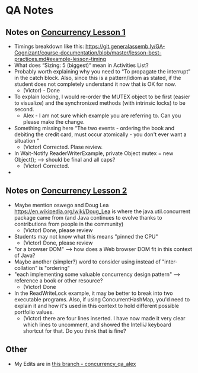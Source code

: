 # QA Notes

## Notes on [Concurrency Lesson 1](concurrency1.md)

- Timings breakdown like this: https://git.generalassemb.ly/GA-Cognizant/course-documentation/blob/master/lesson-best-practices.md#example-lesson-timing
- What does “Sizing: 5 (biggest)“ mean in Activities List?
- Probably worth explaining why you need to “To propagate the interrupt” in the catch block. Also, since this is a pattern/idiom as stated, if the student does not completely understand it now that is OK for now.
    - (Victor) - Done
- To explain locking, I would re-order the MUTEX object to be first (easier to visualize) and the synchronized methods (with intrinsic locks) to be second.
  - Alex - I am not sure which example you are referring to. Can you please make the change.
- Something missing here “The two events - ordering the book and debiting the credit card, must occur atomically - you don't ever want a situation “
    - (Victor) Corrected. Plase review.
- In Wait-Notify ReaderWriterExample, private Object mutex = new Object(); —> should be final and all caps?
    - (Victor) Corrected.
- 

## Notes on [Concurrency Lesson 2](concurrency2.md)

- Maybe mention oswego and Doug Lea https://en.wikipedia.org/wiki/Doug_Lea is where the java.util.concurrent package came from (and Java continues to evolve thanks to contributions from people in the community)
    - (Victor) Done, please review
- Students may not know what this means "pinned the CPU"
    - (Victor) Done, please review
- "or a browser DOM" --> how does a Web browser DOM fit in this context of Java?
- Maybe another (simpler?) word to consider using instead of "inter-collation" is "ordering"
- "each implementing some valuable concurrency design pattern" --> reference a book or other resource?
    - (Victor) Done
- In the ReadWriteLock example, it may be better to break into two executable programs. Also, if using ConcurrentHashMap, you'd need to explain it and how it's used in this context to hold different possible portfolio values.
    - (Victor) there are four lines inserted. I have now made it very clear which lines to uncomment, and showed the IntelliJ keyboard shortcut for that. Do you think that is fine?



## Other
- My Edits are in [this branch - concurrency_qa_alex](https://git.generalassemb.ly/GA-Cognizant/foundational-java/blob/concurrency_qa_alex)

